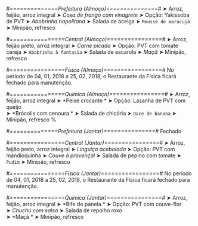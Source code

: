 
*#==============Prefeitura (Almoço)===============#*
➤ Arroz, feijão, arroz integral
➤ *Coxa de frango com vinagrete*
➤ Opção: Yakissoba de PVT
➤ *Abobrinha napolitana*
➤ Salada de acelga
➤ `Mousse de maracujá`
➤ Minipão, refresco

*#================Central (Almoço)================#*
➤ Arroz, feijão preto, arroz integral
➤ *Carne picada*
➤ Opção: PVT com tomate cereja
➤ `Abobrinha à fantasia`
➤ Salada de escarola
➤ *Maçã*
➤ Minipão, refresco

*#================Física (Almoço)=================#*
No período de 04, 01, 2018 a 25, 02, 2018, o Restaurante da Física ficará fechado para manutenção.

*#================Química (Almoço)================#*
➤ Arroz, feijão, arroz integral
➤ *Peixe crocante *
➤ Opção: Lasanha de PVT com queijo  
➤ *Brócolis com cenoura *
➤ Salada de chicória
➤ `Doce de banana`
➤ Minipão, refresco
%

*#==============Prefeitura (Jantar)===============#*
Fechado

*#================Central (Jantar)================#*
➤ Arroz, feijão preto, arroz integral
➤ *Linguiça acebolada*
➤ Opção: PVT com mandioquinha
➤ *Couve à provençal*
➤ Salada de pepino com tomate
➤ `Pudim`
➤ Minipão, refresco

*#================Física (Jantar)=================#*
No período de 04, 01, 2018 a 25, 02, 2018, o Restaurante da Física ficará fechado para manutenção.

*#================Química (Jantar)================#*
➤ Arroz, feijão, arroz integral
➤ *Bife de panela *
➤ Opção: PVT com couve-flor  
➤ *Chuchu com salsa*
➤ Salada de repolho roxo   
➤ *Maçã  *
➤ Minipão, refresco
